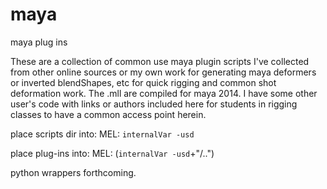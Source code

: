 maya
====

maya plug ins 

These are a collection of common use maya plugin scripts I've collected from other online sources or my own work for generating maya deformers or inverted blendShapes, etc for quick rigging and common shot deformation work. The .mll are compiled for maya 2014. I have some other user's code with links or authors included here for students in rigging classes to have a common access point herein.

place scripts dir into:
MEL: `internalVar -usd`

place plug-ins into:
MEL: (`internalVar -usd`+"/..")

python wrappers forthcoming.
